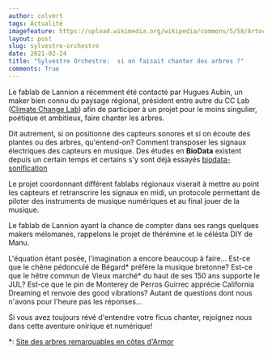 ```yaml
---
author: colvert
tags: Actualité
imagefeature: https://upload.wikimedia.org/wikipedia/commons/5/58/Artocarpus_altilis.jpg
layout: post
slug: sylvestre-orchestre
date: 2021-02-24
title: "Sylvestre Orchestre:  si on faisait chanter des arbres ?"
comments: True
---
```


Le fablab de Lannion a récemment été contacté par Hugues Aubin, un maker bien
connu du paysage régional, président entre autre du CC Lab
([Climate Change Lab](https://climatechangelab.org/)) afin de participer à un
projet pour le moins singulier, poétique et ambitieux, faire chanter les arbres.

Dit autrement, si on positionne des capteurs sonores et si on écoute des plantes
ou des arbres, qu'entend-on? Comment transposer les signaux électriques des
capteurs en musique.
Des études en **BioData** existent depuis un certain temps et certains s'y sont
déjà essayés [biodata-sonification](https://electricityforprogress.com/biodata-sonification/)

Le projet coordonnant différent fablabs régionaux viserait à mettre au point
les capteurs et retranscrire les signaux en midi, un protocole permettant de
piloter des instruments de musique numériques et au final jouer de la musique.

Le fablab de Lannion ayant la chance de compter dans ses rangs quelques makers
mélomanes, rappelons le projet de thérémine et le célésta DIY de Manu.

L'équation étant posée, l'imagination a encore beaucoup à faire...
Est-ce que le chêne pédonculé de Bégard* préfère la musique bretonne?
Est-ce que le hêtre commun de Vieux marché* du haut de ses 150 ans supporte le
JUL?
Est-ce que le pin de Monterey de Perros Guirrec apprécie California Dreaming
et renvoie des good vibrations?
Autant de questions dont nous n'avons pour l'heure pas les réponses...

Si vous avez toujours révé d'entendre votre ficus chanter, rejoignez nous dans
cette aventure onirique et numérique!

*: [Site des arbres remarquables en côtes d'Armor](https://fr.wikipedia.org/wiki/Liste_des_arbres_remarquables_des_C%C3%B4tes-d%27Armor)
